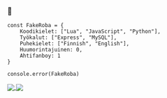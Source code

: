 ### 👋

```
const FakeRoba = {
    Koodikielet: ["Lua", "JavaScript", "Python"],
    Työkalut: ["Express", "MySQL"],
    Puhekielet: ["Finnish", "English"],
    Huumorintajuinen: 0,
    Ahtifanboy: 1
}

console.error(FakeRoba)
```
<a href="https://github.com/FakeRoba">
      <img align="center" src="https://github-readme-testaustime.vercel.app/api/testaustime?username=FakeRoba&layout=compact&range=999&langs_count=10&text_color=c9d1d9&title_color=c9d1d9&icon_color=fff&bg_color=121212" />
</a>

<a href="https://github.com/FakeRoba">
      <img align="center" src="https://github-readme-testaustime.vercel.app/api/testaustime?username=Roba&layout=compact&range=999&langs_count=10&text_color=c9d1d9&title_color=c9d1d9&icon_color=fff&bg_color=121212" />
</a>
